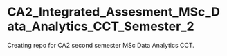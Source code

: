 # CA2_Integrated_Assesment_MSc_Data_Analytics_CCT_Semester_2
Creating repo for CA2 second semester MSc Data Analytics CCT.
